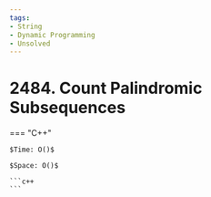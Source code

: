 ```yaml
---
tags:
- String
- Dynamic Programming
- Unsolved
---
```



# 2484. Count Palindromic Subsequences

=== "C++"

    $Time: O()$

    $Space: O()$

    ```c++
    ```